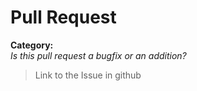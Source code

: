 Pull Request
===
**Category:**  
*Is this pull request a bugfix or an addition?*
>Link to the Issue in github
